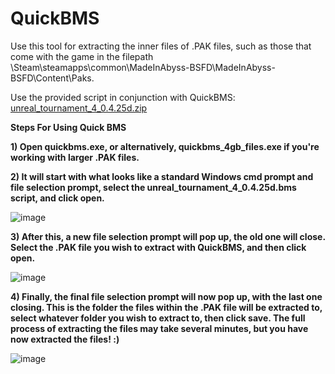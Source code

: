 # QuickBMS

Use this tool for extracting the inner files of .PAK files, such as those that come with the game in the filepath \Steam\steamapps\common\MadeInAbyss-BSFD\MadeInAbyss-BSFD\Content\Paks.

Use the provided script in conjunction with QuickBMS:
[unreal_tournament_4_0.4.25d.zip](https://github.com/Made-in-Abyss-Modding-Community/Modding-Reference/files/9946255/unreal_tournament_4_0.4.25d.zip)

**Steps For Using Quick BMS**

**1) Open quickbms.exe, or alternatively, quickbms_4gb_files.exe if you're working with larger .PAK files.**

**2) It will start with what looks like a standard Windows cmd prompt and file selection prompt, select the unreal_tournament_4_0.4.25d.bms script, and click open.**

![image](https://user-images.githubusercontent.com/113730560/200182724-45223e4d-4a6f-496d-8f13-d79e8da50c22.png)

**3) After this, a new file selection prompt will pop up, the old one will close. Select the .PAK file you wish to extract with QuickBMS, and then click open.**

![image](https://user-images.githubusercontent.com/113730560/200183898-af6a44e2-2872-4138-8c0a-df439f1050ee.png)

**4) Finally, the final file selection prompt will now pop up, with the last one closing. This is the folder the files within the .PAK file will be extracted to, select whatever folder you wish to extract to, then click save. The full process of extracting the files may take several minutes, but you have now extracted the files! :)**

![image](https://user-images.githubusercontent.com/113730560/200184090-227f6d45-76c2-496c-b3ae-8bfb0678ee86.png)


